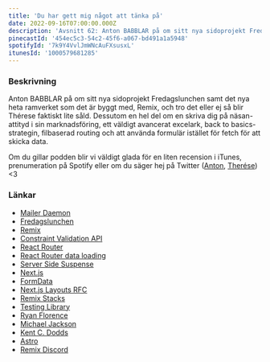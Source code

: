 ```yaml
---
title: 'Du har gett mig något att tänka på'
date: 2022-09-16T07:00:00.000Z
description: 'Avsnitt 62: Anton BABBLAR på om sitt nya sidoprojekt Fredagslunchen samt det nya heta ramverket som det är byggt med, Remix, och tro det eller ej så blir Thérese faktiskt lite såld.'
pinecastId: '454ec5c3-54c2-45f6-a067-bd491a1a5948'
spotifyId: '7k9Y4VvlJmWNcAuFXsusxL'
itunesId: '1000579681285'
---
```


### Beskrivning

Anton BABBLAR på om sitt nya sidoprojekt Fredagslunchen samt det nya heta ramverket som det är byggt med, Remix, och tro det eller ej så blir Thérese faktiskt lite såld. Dessutom en hel del om en skriva dig på näsan-attityd i sin marknadsföring, ett väldigt avancerat excelark, back to basics-strategin, filbaserad routing och att använda formulär istället för fetch för att skicka data.

Om du gillar podden blir vi väldigt glada för en liten recension i iTunes, prenumeration på Spotify eller om du säger hej på Twitter ([Anton](https://twitter.com/Awnton), [Therése](https://twitter.com/tkomstadius)) &lt;3

### Länkar

- [Mailer Daemon](https://twitter.com/trostcodes/status/1568764988646637572)
- [Fredagslunchen](https://fredagslunchen.club)
- [Remix](https://remix.run)
- [Constraint Validation API](https://developer.mozilla.org/en-US/docs/Web/API/Constraint_validation)
- [React Router](https://reactrouter.com/en/main)
- [React Router data loading](https://reactrouter.com/en/main/start/overview#data-loading)
- [Server Side Suspense](https://github.com/reactwg/react-18/discussions/37)
- [Next.js](https://nextjs.org)
- [FormData](https://developer.mozilla.org/en-US/docs/Web/API/FormData)
- [Next.js Layouts RFC](https://nextjs.org/blog/layouts-rfc)
- [Remix Stacks](https://remix.run/docs/en/v1/pages/stacks)
- [Testing Library](https://testing-library.com)
- [Ryan Florence](https://twitter.com/ryanflorence)
- [Michael Jackson](https://twitter.com/mjackson)
- [Kent C. Dodds](https://kentcdodds.com)
- [Astro](https://astro.build)
- [Remix Discord](https://rmx.as/discord)
